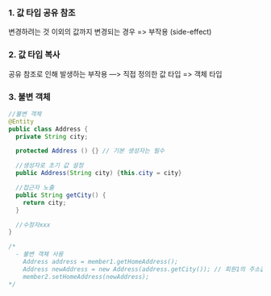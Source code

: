 ### 1. 값 타입 공유 참조
변경하려는 것 이외의 값까지 변경되는 경우
=> 부작용 (side-effect)

### 2. 값 타입 복사
공유 참조로 인해 발생하는 부작용 
	—> 직접 정의한 값 타입 => 객체 타입

### 3. 불변 객체
```JAVA
//불변 객체
@Entity
public class Address {
  private String city;

  protected Address () {} // 기본 생성자는 필수

  //생성자로 초기 값 설정
  public Address(String city) {this.city = city}

  //접근자 노출
  public String getCity() {
    return city;
  }

  //수정자xxx
}

/* 
  - 불변 객체 사용
    Address address = member1.getHomeAddress();
    Address newAddress = new Address(address.getCity()); // 회원1의 주소값 조회 —> 새로운 주소값 생성
    member2.setHomeAddress(newAddress);
*/
```
